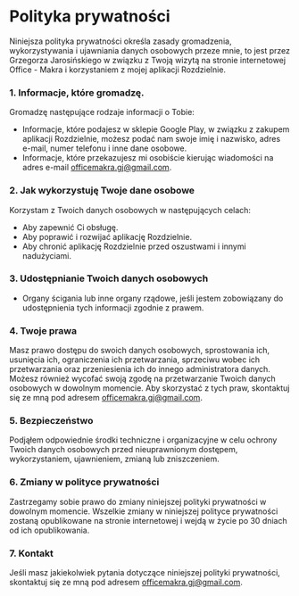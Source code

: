 # Polityka prywatności
Niniejsza polityka prywatności określa zasady gromadzenia, wykorzystywania i ujawniania danych osobowych przeze mnie, to jest przez Grzegorza Jarosińskiego w związku z Twoją wizytą na stronie internetowej Office - Makra i korzystaniem z mojej aplikacji Rozdzielnie.
### 1. Informacje, które gromadzę.
Gromadzę następujące rodzaje informacji o Tobie:
* Informacje, które podajesz w sklepie Google Play, w związku z zakupem aplikacji Rozdzielnie, możesz podać nam swoje imię i nazwisko, adres e-mail, numer telefonu i inne dane osobowe.
* Informacje, które przekazujesz mi osobiście kierując wiadomości na adres e-mail officemakra.gj@gmail.com.
### 2. Jak wykorzystuję Twoje dane osobowe
Korzystam z Twoich danych osobowych w następujących celach:
* Aby zapewnić Ci obsługę.
* Aby poprawić i rozwijać aplikację Rozdzielnie.
* Aby chronić aplikację Rozdzielnie przed oszustwami i innymi nadużyciami.
### 3. Udostępnianie Twoich danych osobowych
* Organy ścigania lub inne organy rządowe, jeśli jestem zobowiązany do udostępnienia tych informacji zgodnie z prawem.
### 4. Twoje prawa
Masz prawo dostępu do swoich danych osobowych, sprostowania ich, usunięcia ich, ograniczenia ich przetwarzania, sprzeciwu wobec ich przetwarzania oraz przeniesienia ich do innego administratora danych. Możesz również wycofać swoją zgodę na przetwarzanie Twoich danych osobowych w dowolnym momencie. Aby skorzystać z tych praw, skontaktuj się ze mną pod adresem officemakra.gj@gmail.com.
### 5. Bezpieczeństwo
Podjąłem odpowiednie środki techniczne i organizacyjne w celu ochrony Twoich danych osobowych przed nieuprawnionym dostępem, wykorzystaniem, ujawnieniem, zmianą lub zniszczeniem.
### 6. Zmiany w polityce prywatności
Zastrzegamy sobie prawo do zmiany niniejszej polityki prywatności w dowolnym momencie. Wszelkie zmiany w niniejszej polityce prywatności zostaną opublikowane na stronie internetowej i wejdą w życie po 30 dniach od ich opublikowania.
### 7. Kontakt
Jeśli masz jakiekolwiek pytania dotyczące niniejszej polityki prywatności, skontaktuj się ze mną pod adresem officemakra.gj@gmail.com.
